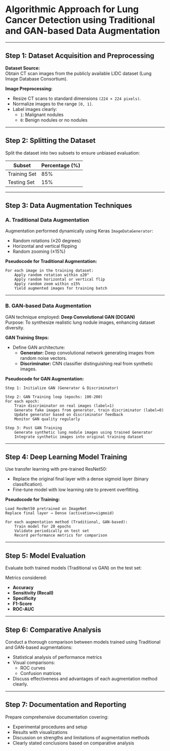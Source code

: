 # Algorithmic Approach for Lung Cancer Detection using Traditional and GAN-based Data Augmentation

---

## Step 1: Dataset Acquisition and Preprocessing

**Dataset Source:**  
Obtain CT scan images from the publicly available LIDC dataset (Lung Image Database Consortium).

**Image Preprocessing:**  
- Resize CT scans to standard dimensions `(224 × 224 pixels)`.
- Normalize images to the range `[0, 1]`.
- Label images clearly:
  - `1`: Malignant nodules  
  - `0`: Benign nodules or no nodules

---

## Step 2: Splitting the Dataset

Split the dataset into two subsets to ensure unbiased evaluation:

| Subset          | Percentage (%) |
|-----------------|----------------|
| Training Set    | 85%            |
| Testing Set     | 15%            |

---

## Step 3: Data Augmentation Techniques

### A. Traditional Data Augmentation

Augmentation performed dynamically using Keras `ImageDataGenerator`:

- Random rotations (±20 degrees)
- Horizontal and vertical flipping
- Random zooming (±15%)

**Pseudocode for Traditional Augmentation:**
```pseudo
For each image in the training dataset:
    Apply random rotation within ±20°
    Apply random horizontal or vertical flip
    Apply random zoom within ±15%
    Yield augmented images for training batch
```

---

### B. GAN-based Data Augmentation

GAN technique employed: **Deep Convolutional GAN (DCGAN)**  
Purpose: To synthesize realistic lung nodule images, enhancing dataset diversity.

**GAN Training Steps:**

- Define GAN architecture:
  - **Generator:** Deep convolutional network generating images from random noise vectors.
  - **Discriminator:** CNN classifier distinguishing real from synthetic images.

**Pseudocode for GAN Augmentation:**
```pseudo
Step 1: Initialize GAN (Generator & Discriminator)

Step 2: GAN Training loop (epochs: 100-200)
For each epoch:
    Train discriminator on real images (label=1)
    Generate fake images from generator, train discriminator (label=0)
    Update generator based on discriminator feedback
    Monitor GAN quality regularly

Step 3: Post GAN Training
    Generate synthetic lung nodule images using trained Generator
    Integrate synthetic images into original training dataset
```

---

## Step 4: Deep Learning Model Training

Use transfer learning with pre-trained ResNet50:

- Replace the original final layer with a dense sigmoid layer (binary classification).
- Fine-tune model with low learning rate to prevent overfitting.

**Pseudocode for Training:**
```pseudo
Load ResNet50 pretrained on ImageNet
Replace final layer → Dense (activation=sigmoid)

For each augmentation method (Traditional, GAN-based):
    Train model for 20 epochs
    Validate periodically on test set
    Record performance metrics for comparison
```

---

## Step 5: Model Evaluation

Evaluate both trained models (Traditional vs GAN) on the test set:

Metrics considered:

- **Accuracy**
- **Sensitivity (Recall)**
- **Specificity**
- **F1-Score**
- **ROC-AUC**

---

## Step 6: Comparative Analysis

Conduct a thorough comparison between models trained using Traditional and GAN-based augmentations:

- Statistical analysis of performance metrics
- Visual comparisons:
  - ROC curves
  - Confusion matrices
- Discuss effectiveness and advantages of each augmentation method clearly.

---

## Step 7: Documentation and Reporting

Prepare comprehensive documentation covering:

- Experimental procedures and setup
- Results with visualizations
- Discussion on strengths and limitations of augmentation methods
- Clearly stated conclusions based on comparative analysis



